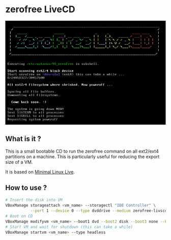 zerofree LiveCD
===============

![](screenshot.png)

What is it ?
------------

This is a small bootable CD to run the zerofree command on all
ext2/ext4 partitions on a machine. This is particularly useful for
reducing the export size of a VM.

It is based on [Minimal Linux Live](https://github.com/ivandavidov/minimal).


How to use ?
------------

```bash
# Insert the disk into VM
VBoxManage storageattach <vm_name> --storagectl "IDE Controller" \
           --port 1 --device 0 --type dvddrive --medium zerofree-livscd.iso
# Boot on CD
VBoxManage modifyvm <vm_name> --boot1 dvd --boot2 disk --boot3 none --boot4 none
# Start VM and wait for shutdown (this can take a while)
VBoxManage startvm <vm_name> --type headless
```
